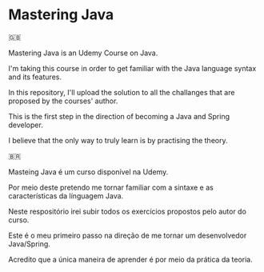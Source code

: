 # Mastering Java

🇬🇧

Mastering Java is an Udemy Course on Java.

I'm taking this course in order to get familiar with the Java language syntax and its features.

In this repository, I'll upload the solution to all the challanges that are proposed by the courses' author.

This is the first step in the direction of becoming a Java and Spring developer.

I believe that the only way to truly learn is by practising the theory. 


🇧🇷

Masteing Java é um curso disponível na Udemy.

Por meio deste pretendo me tornar familiar com a sintaxe e as características da línguagem Java.

Neste respositório irei subir todos os exercícios propostos pelo autor do curso.

Este é o meu primeiro passo na direção de me tornar um desenvolvedor Java/Spring.

Acredito que a única maneira de aprender é por meio da prática da teoria.

